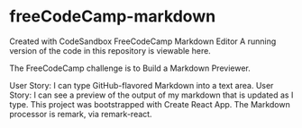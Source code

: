 # freeCodeCamp-markdown
Created with CodeSandbox
FreeCodeCamp Markdown Editor
A running version of the code in this repository is viewable here.

The FreeCodeCamp challenge is to Build a Markdown Previewer.

User Story: I can type GitHub-flavored Markdown into a text area.
User Story: I can see a preview of the output of my markdown that is updated as I type.
This project was bootstrapped with Create React App.
The Markdown processor is remark, via remark-react.
